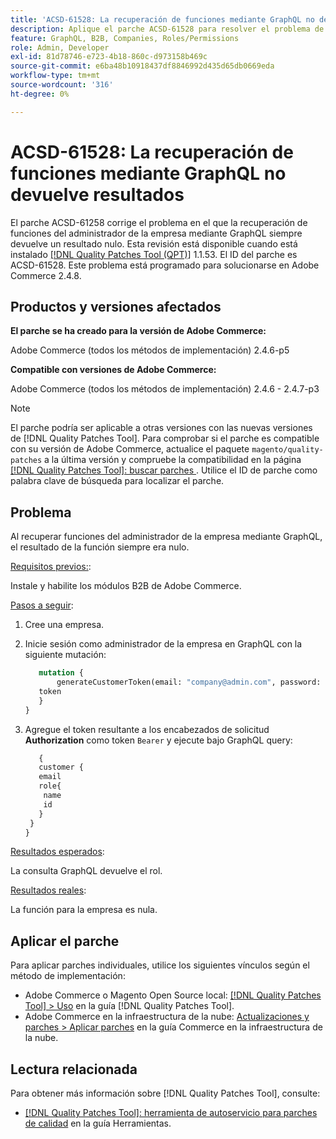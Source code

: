 ```yaml
---
title: 'ACSD-61528: La recuperación de funciones mediante GraphQL no devuelve resultados'
description: Aplique el parche ACSD-61528 para resolver el problema de Adobe Commerce donde la recuperación de funciones del administrador de la empresa mediante GraphQL siempre devuelve un resultado nulo.
feature: GraphQL, B2B, Companies, Roles/Permissions
role: Admin, Developer
exl-id: 81d78746-e723-4b18-860c-d973158b469c
source-git-commit: e6ba48b10918437df8846992d435d65db0669eda
workflow-type: tm+mt
source-wordcount: '316'
ht-degree: 0%

---
```


# ACSD-61528: La recuperación de funciones mediante GraphQL no devuelve resultados

El parche ACSD-61258 corrige el problema en el que la recuperación de funciones del administrador de la empresa mediante GraphQL siempre devuelve un resultado nulo. Esta revisión está disponible cuando está instalado [[!DNL Quality Patches Tool (QPT)]](/help/tools/quality-patches-tool/quality-patches-tool-to-self-serve-quality-patches.md) 1.1.53. El ID del parche es ACSD-61528. Este problema está programado para solucionarse en Adobe Commerce 2.4.8.

## Productos y versiones afectados

**El parche se ha creado para la versión de Adobe Commerce:**

Adobe Commerce (todos los métodos de implementación) 2.4.6-p5

**Compatible con versiones de Adobe Commerce:**

Adobe Commerce (todos los métodos de implementación) 2.4.6 - 2.4.7-p3

>[!NOTE]
>
>El parche podría ser aplicable a otras versiones con las nuevas versiones de [!DNL Quality Patches Tool]. Para comprobar si el parche es compatible con su versión de Adobe Commerce, actualice el paquete `magento/quality-patches` a la última versión y compruebe la compatibilidad en la página [[!DNL Quality Patches Tool]: buscar parches ](https://experienceleague.adobe.com/tools/commerce-quality-patches/index.html). Utilice el ID de parche como palabra clave de búsqueda para localizar el parche.

## Problema

Al recuperar funciones del administrador de la empresa mediante GraphQL, el resultado de la función siempre era nulo.

<u>Requisitos previos:</u>:

Instale y habilite los módulos B2B de Adobe Commerce.

<u>Pasos a seguir</u>:

1. Cree una empresa.
1. Inicie sesión como administrador de la empresa en GraphQL con la siguiente mutación:

   ```GraphQL
      mutation {
          generateCustomerToken(email: "company@admin.com", password: "PASSWORD") {
      token
      }
   }
   ```

1. Agregue el token resultante a los encabezados de solicitud **Authorization** como token `Bearer` y ejecute bajo GraphQL query:

   ```GraphQL
      {
      customer {
      email
      role{
       name
       id
      }
    }
   }
   ```

<u>Resultados esperados</u>:

La consulta GraphQL devuelve el rol.

<u>Resultados reales</u>:

La función para la empresa es nula.

## Aplicar el parche

Para aplicar parches individuales, utilice los siguientes vínculos según el método de implementación:

* Adobe Commerce o Magento Open Source local: [[!DNL Quality Patches Tool] > Uso](/help/tools/quality-patches-tool/usage.md) en la guía [!DNL Quality Patches Tool].
* Adobe Commerce en la infraestructura de la nube: [Actualizaciones y parches > Aplicar parches](https://experienceleague.adobe.com/docs/commerce-cloud-service/user-guide/develop/upgrade/apply-patches.html) en la guía Commerce en la infraestructura de la nube.

## Lectura relacionada

Para obtener más información sobre [!DNL Quality Patches Tool], consulte:

* [[!DNL Quality Patches Tool]: herramienta de autoservicio para parches de calidad](/help/tools/quality-patches-tool/quality-patches-tool-to-self-serve-quality-patches.md) en la guía Herramientas.
